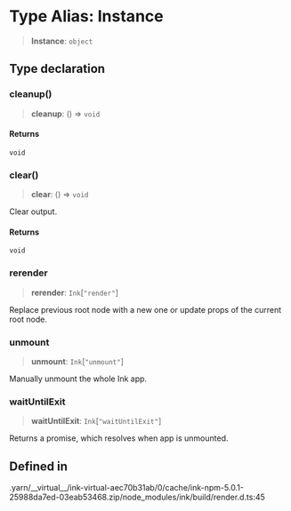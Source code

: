 # Type Alias: Instance

> **Instance**: `object`

## Type declaration

### cleanup()

> **cleanup**: () => `void`

#### Returns

`void`

### clear()

> **clear**: () => `void`

Clear output.

#### Returns

`void`

### rerender

> **rerender**: `Ink`\[`"render"`\]

Replace previous root node with a new one or update props of the current root node.

### unmount

> **unmount**: `Ink`\[`"unmount"`\]

Manually unmount the whole Ink app.

### waitUntilExit

> **waitUntilExit**: `Ink`\[`"waitUntilExit"`\]

Returns a promise, which resolves when app is unmounted.

## Defined in

.yarn/\_\_virtual\_\_/ink-virtual-aec70b31ab/0/cache/ink-npm-5.0.1-25988da7ed-03eab53468.zip/node\_modules/ink/build/render.d.ts:45
